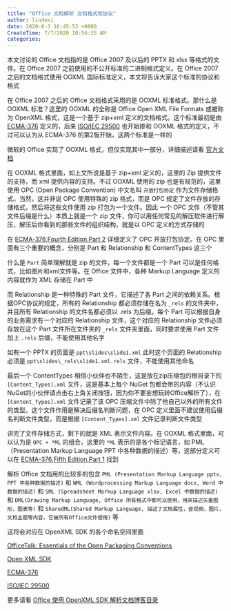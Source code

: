 ```yaml
---
title: "Office 文档解析 文档格式和协议"
author: lindexi
date: 2020-8-3 16:45:53 +0800
CreateTime: 7/7/2020 10:56:35 AM
categories: 
---
```


本文讨论的 Office 文档指的是 Office 2007 及以后的 PPTX 和 xlsx 等格式的文件。在 Office 2007 之前使用的不公开标准的二进制格式定义。在 Office 2007 之后的文档格式使用 OOXML 国际标准定义，本文将告诉大家这个标准的协议和格式

<!--more-->


<!-- CreateTime:7/7/2020 10:56:35 AM -->

<!-- 发布 -->

在 Office 2007 之后的 Office 文档格式采用的是 OOXML 标准格式。那什么是 OOXML 标准？这里的 OOXML 的全称是 Office Open XML File Formats 或被称为 OpenXML 格式，这是一个基于 zip+xml 定义的文档格式。这个标准最初是由 [ECMA-376](http://www.ecma-international.org/publications/standards/Ecma-376.htm ) 定义的，后来 [ISO/IEC 29500](https://www.iso.org/standard/71691.html) 也开始掺和 OOXML 格式的定义，不过可以认为从 ECMA-376 的第2版开始，这两个标准是一样的

微软的 Office 实现了 OOXML 格式，但仅实现其中一部分，详细描述请看 [官方文档](https://docs.microsoft.com/en-us/openspecs/office_standards/ms-offstandlp/d5784a8b-7070-466b-befa-b7bf3724c6f0?redirectedfrom=MSDN)

在 OOXML 格式里面，如上文所说是基于 zip+xml 定义的，这里的 Zip 提供文件的支持，而 xml 提供内容的支持。不过 OOXML 使用的 zip 也是有规范的，这里使用 OPC (Open Package Convention) 中文名叫 `开放打包协定` 作为文件存储格式。当然，这并非说 OPC 使用特殊的 zip 格式，而是 OPC 规定了文件存放的存储格式，然后将这些文件使用 zip 打包为一个文件。因此 一个 OPC 文件（不管其文件后缀是什么）本质上就是一个 zip 文件，你可以用任何常见的解压软件进行解压，解压后你看到的那些文件的组织结构，就是以 OPC 定义的方式存储的

在 [ECMA-376,Fourth Edition,Part 2](http://www.ecma-international.org/publications/standards/Ecma-376.htm) 详细定义了 OPC 开放打包协定。在 OPC 里面有三个重要的概念，分别是 Part 和 Relationship 和 ContentTypes 这三个

什么是 `Part` 简单理解就是 zip 的文件，每一个文件都是一个 Part 可以是任何格式，比如图片和xml文件等。在 Office 文件中，各种 Markup Language 定义的内容就作为 XML 存储在 Part 中

而 Relationship 是一种特殊的 Part 文件，它描述了各 Part 之间的依赖关系。根据OPC协议的规定，所有的 Relationship 都必须存储在名为 `_rels` 的文件夹中，并且所有 Relationship 的文件名都必须以 .rels 为后缀。每个 Part 可以根据自身的业务需求有一个对应的 Relationship 文件，这个对应的 Relationship 文件必须存放在这个 Part 文件所在文件夹的 `_rels` 文件夹里面，同时要求使用 Part 文件加上 `.rels` 后缀，不能使用其他名字

如有一个 PPTX 的页面是 `ppt\slides\slide1.xml` 此时这个页面的 Relationship 必须是 `ppt\slides\_rels\slide1.xml.rels` 文件，不能使用其他命名

最后一个 ContentTypes 相信小伙伴也不陌生，这是放在zip压缩包的根目录下的 `[Content_Types].xml` 文件，这是基本上每个 NuGet 包都会带的内容（不认识NuGet的小伙伴请点击右上角关闭按钮，因为你不要妄想玩转Office解析了），在 `[Content_Types].xml` 文件记录了该 OPC 压缩文件中除了他自己以外的所有文件的类型。这个文件作用是解决后缀名判断问题，在 OPC 定义里面不建议使用后缀名判断文件类型，而是根据 `[Content_Types].xml` 文件记录判断文件类型

讲完了文件存储方式，剩下的就是 XML 表示文件内容。在 OOXML 格式里面，可以认为是 `OPC + *ML` 的组合，这里的 `*ML` 表示的是各个标记语言，如 PML（Presentation Markup Language PPT 中各种数据的描述）等，这部分定义可以在 [ECMA-376,Fifth Edition,Part 1](http://www.ecma-international.org/publications/standards/Ecma-376.htm) 找到

解析 Office 文档用的比较多的包含 `PML (Presentation Markup Language pptx, PPT 中各种数据的描述)` 和 `WML (Wordprocessing Markup Language docx, Word 中数据的描述)` 和 `SML (Spreadsheet Markup Language xlsx, Excel 中数据的描述)` 和 `DML(Drawing Markup Language, Office 所有格式中都可以使用，用来描述矢量图形，图表等)` 和 `SharedML(Shared Markup Language, 描述了文档属性，音视频，图片，文档主题等内容，它被所有Office文件使用)` 等

这将会对应在 OpenXML SDK 的各个命名空间里面

[OfficeTalk: Essentials of the Open Packaging Conventions](https://docs.microsoft.com/en-us/previous-versions/office/office-12/ee361919(v=office.12)?redirectedfrom=MSDN )

[Open XML SDK](https://docs.microsoft.com/en-us/office/open-xml/open-xml-sdk )

[ECMA-376](http://www.ecma-international.org/publications/standards/Ecma-376.htm )

[ISO/IEC 29500](https://www.iso.org/standard/71691.html)

更多请看 [Office 使用 OpenXML SDK 解析文档博客目录](https://blog.lindexi.com/post/Office-%E4%BD%BF%E7%94%A8-OpenXML-SDK-%E8%A7%A3%E6%9E%90%E6%96%87%E6%A1%A3%E5%8D%9A%E5%AE%A2%E7%9B%AE%E5%BD%95.html )

 		
 	 	
 	 	
